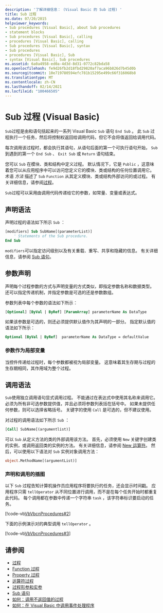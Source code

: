 ```yaml
---
description: '了解详细信息： (Visual Basic 的 Sub 过程) '
title: Sub 过程
ms.date: 07/20/2015
helpviewer_keywords:
- Sub procedures [Visual Basic], about Sub procedures
- statement blocks
- Sub procedures [Visual Basic], calling
- procedures [Visual Basic], calling
- Sub procedures [Visual Basic], syntax
- Sub procedures
- procedures [Visual Basic], Sub
- syntax [Visual Basic], Sub procedures
ms.assetid: 6a0a4958-ed0a-4d3d-8d31-0772c82bda58
ms.openlocfilehash: fe9d26fb2d18fbd29820af7aca96b826d7b45d0b
ms.sourcegitcommit: 10e719780594efc781b15295e499c66f316068b8
ms.translationtype: MT
ms.contentlocale: zh-CN
ms.lasthandoff: 02/14/2021
ms.locfileid: "100466505"
---
```

# <a name="sub-procedures-visual-basic"></a>Sub 过程 (Visual Basic) 

`Sub`过程是由和语句括起来的一系列 Visual Basic `Sub` 语句 `End Sub` 。 此 `Sub` 过程执行一个任务，然后将控制权返回给调用代码，但它不会将值返回给调用代码。

每次调用该过程时，都会执行其语句，从语句后面的第一个可执行语句开始， `Sub` 到遇到的第一个 `End Sub` 、 `Exit Sub` 或 `Return` 语句结束。

您可以 `Sub` 在模块、类和结构中定义过程。 默认情况下，它是 `Public` ，这意味着您可以从应用程序中可以访问您定义它的模块、类或结构的任何位置调用它。 术语 *方法* 描述了 `Sub` `Function` 从其定义模块、类或结构外部访问的或过程。 有关详细信息，请参阅[过程](./index.md)。

`Sub`过程可以采用由调用代码传递给它的参数，如常量、变量或表达式。

## <a name="declaration-syntax"></a>声明语法

声明过程的语法如下所示 `Sub` ：

```vb
[modifiers] Sub SubName[(parameterList)]
    ' Statements of the Sub procedure.
End Sub
```

`modifiers`可以指定访问级别以及有关重载、重写、共享和隐藏的信息。 有关详细信息，请参阅 [Sub 语句](../../../language-reference/statements/sub-statement.md)。

## <a name="parameter-declaration"></a>参数声明

声明每个过程参数的方式与声明变量的方式类似，即指定参数名称和数据类型。 还可以指定传递机制，并指定参数是可选的还是参数数组。

参数列表中每个参数的语法如下所示：

```vb
[Optional] [ByVal | ByRef] [ParamArray] parameterName As DataType
```

如果该参数是可选的，则还必须提供默认值作为其声明的一部分。 指定默认值的语法如下所示：

```vb
Optional [ByVal | ByRef]  parameterName As DataType = defaultValue
```

### <a name="parameters-as-local-variables"></a>参数作为局部变量

当控件传递给过程时，每个参数都被视为局部变量。 这意味着其生存期与过程的生存期相同，其作用域为整个过程。

## <a name="calling-syntax"></a>调用语法

`Sub`使用独立调用语句显式调用过程。 不能通过在表达式中使用其名称来调用它。 必须为所有非可选参数提供值，并且必须将参数列表括在括号中。 如果未提供任何参数，则可以选择省略括号。 关键字的使用 `Call` 是可选的，但不建议使用。

对过程的调用语法如下所示 `Sub` ：

```vb
[Call] SubName[(argumentlist)]
```

可以 `Sub` 从定义方法的类的外部调用该方法。 首先，必须使用 `New` 关键字创建类的实例，或调用返回类的实例的方法。 有关详细信息，请参阅 [New 运算符](../../../language-reference/operators/new-operator.md)。 然后，可以使用以下语法对 `Sub` 实例对象调用方法：

```vb
object.MethodName[(argumentList)]
```

### <a name="illustration-of-declaration-and-call"></a>声明和调用的插图

以下 `Sub` 过程告知计算机操作员应用程序将要执行的任务，还会显示时间戳。 应用程序只需 `tellOperator` 从不同位置进行调用，而不是在每个任务开始时都重复此代码。 每个调用都在参数中传递一个字符串 `task` ，该字符串标识要启动的任务。

[!code-vb[VbVbcnProcedures#2](~/samples/snippets/visualbasic/VS_Snippets_VBCSharp/VbVbcnProcedures/VB/Class1.vb#2)]

下面的示例演示对的典型调用 `tellOperator` 。

[!code-vb[VbVbcnProcedures#3](~/samples/snippets/visualbasic/VS_Snippets_VBCSharp/VbVbcnProcedures/VB/Class1.vb#3)]

## <a name="see-also"></a>请参阅

- [过程](./index.md)
- [Function 过程](./function-procedures.md)
- [Property 过程](./property-procedures.md)
- [运算符过程](./operator-procedures.md)
- [过程形参和实参](./procedure-parameters-and-arguments.md)
- [Sub 语句](../../../language-reference/statements/sub-statement.md)
- [如何：调用不返回值的过程](./how-to-call-a-procedure-that-does-not-return-a-value.md)
- [如何：在 Visual Basic 中调用事件处理程序](./how-to-call-an-event-handler.md)
